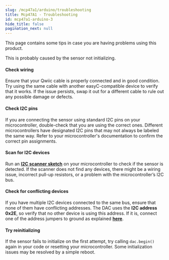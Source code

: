 ```yaml
---
slug: /mcp47a1/arduino/troubleshooting
title: Mcp47A1 - Troubleshooting
id: mcp47a1-arduino-3
hide_title: false
pagination_next: null
---
```


This page contains some tips in case you are having problems using this product.

<ExpandableSection title="My DAC won't initialize!">
This is probably caused by the sensor not initializing.

#### Check wiring
Ensure that your Qwiic cable is properly connected and in good condition. Try using the same cable with another easyC-compatible device to verify that it works. If the issue persists, swap it out for a different cable to rule out any possible damage or defects.

#### Check I2C pins
If you are connecting the sensor using standard I2C pins on your microcontroller, double-check that you are using the correct ones. Different microcontrollers have designated I2C pins that may not always be labeled the same way. Refer to your microcontroller's documentation to confirm the correct pin assignments.

#### Scan for I2C devices
Run an [**I2C scanner sketch**](https://github.com/SolderedElectronics/Soldered-Hacky-Codes/tree/main/I2C_Scanner) on your microcontroller to check if the sensor is detected. If the scanner does not find any devices, there might be a wiring issue, incorrect pull-up resistors, or a problem with the microcontroller’s I2C bus.

#### Check for conflicting devices
If you have multiple I2C devices connected to the same bus, ensure that none of them have conflicting addresses. The DAC uses the **I2C address 0x2E**, so verify that no other device is using this address. If it is, connect one of the address jumpers to ground as explained [**here**](/mcp47a1/hardware#jumper-details).

#### Try reinitializing
If the sensor fails to initialize on the first attempt, try calling `dac.begin()` again in your code or resetting your microcontroller. Some initialization issues may be resolved by a simple reboot.
</ExpandableSection>
